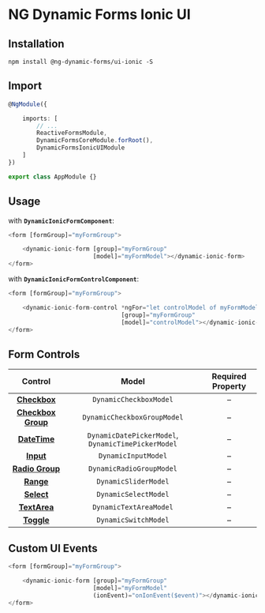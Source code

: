 # NG Dynamic Forms Ionic UI

## Installation
```
npm install @ng-dynamic-forms/ui-ionic -S
```

## Import
```ts
@NgModule({

    imports: [
        // ...
        ReactiveFormsModule,
        DynamicFormsCoreModule.forRoot(),
        DynamicFormsIonicUIModule
    ]
})

export class AppModule {}
```

## Usage

with **`DynamicIonicFormComponent`**:
```ts
<form [formGroup]="myFormGroup">

    <dynamic-ionic-form [group]="myFormGroup"
                        [model]="myFormModel"></dynamic-ionic-form>
</form>
```

with **`DynamicIonicFormControlComponent`**:
```ts
<form [formGroup]="myFormGroup">

    <dynamic-ionic-form-control *ngFor="let controlModel of myFormModel"
                                [group]="myFormGroup"
                                [model]="controlModel"></dynamic-ionic-form-control>
</form>
```

## Form Controls

|                                  Control                                  	|                        Model                       	| Required Property 	|
|:-------------------------------------------------------------------------:	|:--------------------------------------------------:	|:-----------------:	|
|    **[Checkbox](http://ionicframework.com/docs/components/#checkbox)**    	| `DynamicCheckboxModel`                             	|         –         	|
| **[Checkbox Group](http://ionicframework.com/docs/components/#checkbox)** 	| `DynamicCheckboxGroupModel`                        	|         –         	|
|    **[DateTime](http://ionicframework.com/docs/components/#datetime)**    	| `DynamicDatePickerModel`, `DynamicTimePickerModel` 	|         –         	|
|       **[Input](http://ionicframework.com/docs/components/#inputs)**      	| `DynamicInputModel`                                	|         –         	|
|    **[Radio Group](http://ionicframework.com/docs/components/#radio)**    	| `DynamicRadioGroupModel`                           	|         –         	|
|       **[Range](http://ionicframework.com/docs/components/#range)**       	| `DynamicSliderModel`                               	|         –         	|
|      **[Select](http://ionicframework.com/docs/components/#select)**      	| `DynamicSelectModel`                               	|         –         	|
|     **[TextArea](http://ionicframework.com/docs/components/#inputs)**     	| `DynamicTextAreaModel`                             	|         –         	|
|      **[Toggle](http://ionicframework.com/docs/components/#toggle)**      	| `DynamicSwitchModel`                               	|         –         	|

## Custom UI Events
```ts
<form [formGroup]="myFormGroup">

    <dynamic-ionic-form [group]="myFormGroup"
                        [model]="myFormModel"
                        (ionEvent)="onIonEvent($event)"></dynamic-ionic-form>
</form>
```
